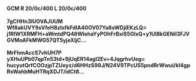 #### GCM R 20/0c/400 L 20/0c/400
**7gCHHn3lUOVAJUUM**<br/>**Wf8akUVY9sVfeH8zIsfkFdIA40OV07Ya8sWDjiEKzLQ=**<br/>**j1RlW1XRMFH+aWmtdPQ48WIehaYyPOhFrBxiS5GlxQ+y1Ul8kGENiI3FJVGVMoAFkMWG57QT5yjeXIjC...**<br/><br/>
**MrFhmAccS7vhUH7P**<br/>**yXHuUPb07qpTn53td+9jUqER14agI2Ev+4JqgrhvUeg=**<br/>**hucyutQrfCOOzjpTZUeyz/d6HHzS99J/N24V9TPcUS5pndRrWwui/kI4gpRsWahbMuHTRqXDJT/idCt8...**
